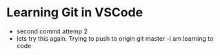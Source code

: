 # Learning Git in VSCode
- second commit attemp 2
- lets try this again. Trying to push to origin git master
-i am learning to code